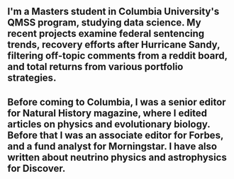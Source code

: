 ## I'm a Masters student in Columbia University's QMSS program, studying data science. My recent projects examine federal sentencing trends, recovery efforts after Hurricane Sandy, filtering off-topic comments from a reddit board, and total returns from various portfolio strategies. 

## Before coming to Columbia, I was a senior editor for Natural History magazine, where I edited articles on physics and evolutionary biology. Before that I was an associate editor for Forbes, and a fund analyst for Morningstar. I have also written about neutrino physics and astrophysics for Discover.  
